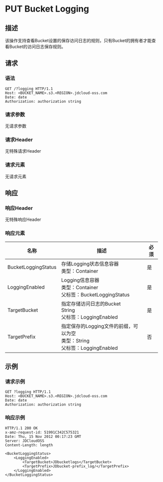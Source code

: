 # PUT Bucket Logging

## 描述

该操作支持查看Bucket设置的保存访问日志的规则，只有Bucket的拥有者才能查看Bucket的访问日志保存规则。

## 请求

### 语法

```HTTP
GET /?logging HTTP/1.1
Host: <BUCKET_NAME>.s3.<REGION>.jdcloud-oss.com
Date: date
Authorization: authorization string
```

### 请求参数
无请求参数
### 请求Header
无特殊请求Header
### 请求元素
无请求元素

## 响应
### 响应Header
无特殊响应Header
### 响应元素

名称|描述|必须
---|---|---
BucketLoggingStatus|存储Logging状态信息容器<br>类型：Container|是
LoggingEnabled|Logging信息容器<br>类型：Container<br>父标签：BucketLoggingStatus|是
TargetBucket|指定存储访问日志的Bucket<br>String<br>父标签：LoggingEnabled|是
TargetPrefix|指定保存的Logging文件的前缀，可以为空<br>类型：String<br>父标签：LoggingEnabled|否


## 示例
### 请求示例
```HTTP
GET ?logging HTTP/1.1
Host: <BUCKET_NAME>.s3.<REGION>.jdcloud-oss.com
Date: date
Authorization: authorization string
```
### 响应示例
```HTTP
HTTP/1.1 200 OK
x-amz-request-id: 51991C342C575321
Date: Thu, 15 Nov 2012 00:17:23 GMT
Server: JDCloudOSS
Content-Length: length

<BucketLoggingStatus>
    <LoggingEnabled>
        <TargetBucket>JDbucketlogs</TargetBucket>
        <TargetPrefix>JDbucket-prefix_log/</TargetPrefix>
    </LoggingEnabled>
</BucketLoggingStatus>
```





